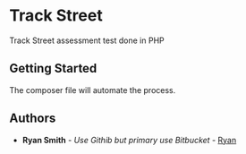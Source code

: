 # Track Street

Track Street assessment test done in PHP

## Getting Started

The composer file will automate the process.


## Authors

* **Ryan Smith** - *Use Githib but primary use Bitbucket* - [Ryan](https://github.com/itsjstme/)
